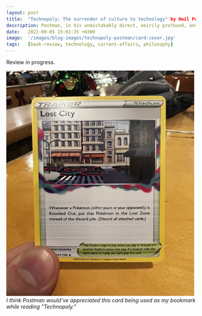 ```yaml
---
layout: post
title:  "Technopoly: The surrender of culture to technology" by Neil Postman
description: Postman, in his unmistakably direct, eeirily profound, and sarcastic way, foretells of a society where technology dictates culture to consumers. And it's hard to say he's wrong.
date:   2022-09-05 15:01:35 +0300
image:  '/images/blog-images/technopoly-postman/card-cover.jpg'
tags:   [book-review, technology, current-affairs, philosophy]
---
```


Review in progress.

<div class="gallery-box">
  <div class="gallery">
    <img src="/images/blog-images/technopoly-postman/card.JPG" loading="lazy" style="width:500px;height:600px;">
  </div>
  <em>I think Postman would've appreciated this card being used as my bookmark while reading "Technopoly."</em>
</div>